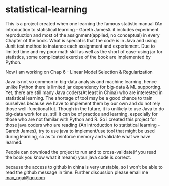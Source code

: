 # statistical-learning

This is a project created when one learning the famous statistic manual 《An introduction to statistical learning - Gareth James》.
it includes experiment reproduction and most of the assignment(applied, no conceptual) in every Chapter of the book.
What is special is that the code is in Java and using Junit test method to instance each assignment and experiement. Due to limited time and my poor math skill as well as the short of ease-using jar for statistics, some complicated exercise of the book are implemented by Python.

Now i am working on Chap 6 - Linear Model Selection & Regularization

Java is not so common in big-data analysis and machine learning, hence unlike Python there is limited jar dependency for big-data & ML supporting.
Yet, there are still many Java coders(At least in China) who are interested in statistical learning. The shortage of tool may be a good chance to train ourselves because we have to implement them by our own and do not rely those well-functional kit. Though in the future, it is unlikely to use Java to do big-data work for us, still it can be of practice and learning, especially for those who are not familar with Python and R.
So i created this project for those java coders who are reading 《An introduction to statistical learning - Gareth James》, try to use java to implement/use tool that might be used during learning, so as to reinforce memory and validate what we have learned.

People can download the project to run and to cross-validate(if you read the book you know what it means) your java code is correct.

because the access to github in china is very unstable, so i won't be able to read the github message in time. Further discussion please email me max_ngai@qq.com
